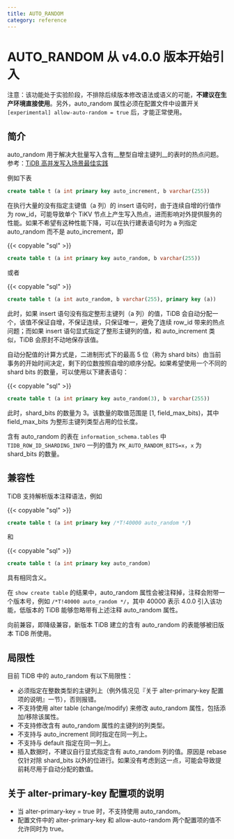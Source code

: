 ```yaml
---
title: AUTO_RANDOM
category: reference
---
```


# AUTO_RANDOM <span class="version-mark">从 v4.0.0 版本开始引入</span>

注意：该功能处于实验阶段，不排除后续版本修改语法或语义的可能，__不建议在生产环境直接使用__。另外，auto_random 属性必须在配置文件中设置开关 `[experimental] allow-auto-random = true` 后，才能正常使用。

## 简介

auto_random 用于解决大批量写入含有__整型自增主键列__的表时的热点问题。参考：[TiDB 高并发写入场景最佳实践](/v3.1/reference/best-practices/high-concurrency.md)

例如下表

```sql
create table t (a int primary key auto_increment, b varchar(255))
```

在执行大量的没有指定主键值（a 列）的 insert 语句时，由于连续自增的行值作为 row_id，可能导致单个 TiKV 节点上产生写入热点，进而影响对外提供服务的性能。如果不希望有这种性能下降，可以在执行建表语句时为 a 列指定 auto_random 而不是 auto_increment，即

{{< copyable "sql" >}}

```sql
create table t (a int primary key auto_random, b varchar(255))
```

或者

{{< copyable "sql" >}}

```sql
create table t (a int auto_random, b varchar(255), primary key (a))
```

此时，如果 insert 语句没有指定整形主键列（a 列）的值，TiDB 会自动分配一个，该值不保证自增，不保证连续，只保证唯一，避免了连续 row_id 带来的热点问题；而如果 insert 语句显式指定了整形主键列的值，和 auto_increment 类似，TiDB 会原封不动地保存该值。

自动分配值的计算方式是，二进制形式下的最高 5 位（称为 shard bits）由当前事务的开始时间决定，剩下的位数按照自增的顺序分配。如果希望使用一个不同的 shard bits 的数量，可以使用以下建表语句：

{{< copyable "sql" >}}

```sql
create table t (a int primary key auto_random(3), b varchar(255))
```

此时，shard_bits 的数量为 3。该数量的取值范围是 [1, field_max_bits)，其中 field_max_bits 为整形主键列类型占用的位长度。

含有 auto_random 的表在 `information_schema.tables` 中 `TIDB_ROW_ID_SHARDING_INFO` 一列的值为 `PK_AUTO_RANDOM_BITS=x`，`x` 为 shard_bits 的数量。

## 兼容性

TiDB 支持解析版本注释语法，例如

{{< copyable "sql" >}}

```sql
create table t (a int primary key /*T!40000 auto_random */)
```

和

{{< copyable "sql" >}}

```sql
create table t (a int primary key auto_random)
```

具有相同含义。

在 `show create table` 的结果中，auto_random 属性会被注释掉，注释会附带一个版本号，例如 `/*T!40000 auto_random */`，其中 40000 表示 4.0.0 引入该功能，低版本的 TiDB 能够忽略带有上述注释 auto_random 属性。

向前兼容，即降级兼容，新版本 TiDB 建立的含有 auto_random 的表能够被旧版本 TiDB 所使用。

## 局限性

目前 TiDB 中的 auto_random 有以下局限性：

- 必须指定在整数类型的主键列上（例外情况见『关于 alter-primary-key 配置项的说明』一节），否则报错。
- 不支持使用 alter table (change/modify) 来修改 auto_random 属性，包括添加/移除该属性。
- 不支持修改含有 auto_random 属性的主键列的列类型。
- 不支持与 auto_increment 同时指定在同一列上。
- 不支持与 default 指定在同一列上。
- 插入数据时，不建议自行显式指定含有 auto_random 列的值。原因是 rebase 仅针对除 shard_bits 以外的位进行。如果没有考虑到这一点，可能会导致提前耗尽用于自动分配的数值。

## 关于 alter-primary-key 配置项的说明

- 当 alter-primary-key = true 时，不支持使用 auto_random。
- 配置文件中的 alter-primary-key 和 allow-auto-random 两个配置项的值不允许同时为 true。
